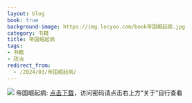 ```yaml
---
layout: blog
book: true
background-image: https://img.locyoo.com/book帝国崛起病.jpg
category: 书籍
title: 帝国崛起病
tags:
- 书籍
- 政治
redirect_from:
  - /2024/03/帝国崛起病/
---
```

![](https://img.locyoo.com/book帝国崛起病.jpg)
帝国崛起病: <a name = "ref1" href="https://url18.ctfile.com/f/50983618-1320273559-53943a?p=3619">点击下载</a>，访问密码请点击右上方“关于”自行查看